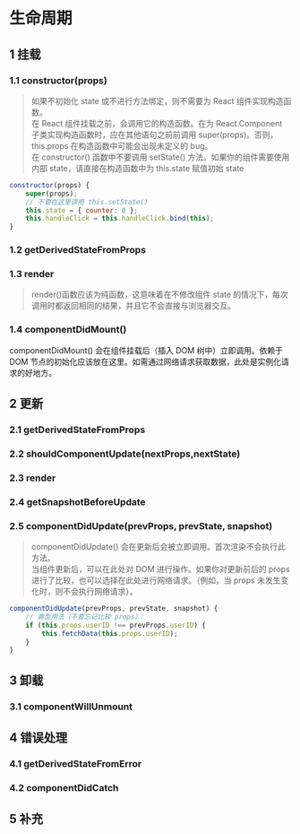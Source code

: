 # 生命周期
## 1 挂载
### 1.1 constructor(props)
> 如果不初始化 state 或不进行方法绑定，则不需要为 React 组件实现构造函数。  
> 在 React 组件挂载之前，会调用它的构造函数。在为 React.Component 子类实现构造函数时，应在其他语句之前前调用 super(props)。否则，this.props 在构造函数中可能会出现未定义的 bug。  
> 在 constructor() 函数中不要调用 setState() 方法。如果你的组件需要使用内部 state，请直接在构造函数中为 this.state 赋值初始 state  

```js
constructor(props) {
    super(props);
    // 不要在这里调用 this.setState()
    this.state = { counter: 0 };
    this.handleClick = this.handleClick.bind(this);
}
```

### 1.2 getDerivedStateFromProps
### 1.3 render
> render()函数应该为纯函数，这意味着在不修改组件 state 的情况下，每次调用时都返回相同的结果，并且它不会直接与浏览器交互。  
### 1.4 componentDidMount()
componentDidMount() 会在组件挂载后（插入 DOM 树中）立即调用。依赖于 DOM 节点的初始化应该放在这里。如需通过网络请求获取数据，此处是实例化请求的好地方。  

## 2 更新
### 2.1 getDerivedStateFromProps
### 2.2 shouldComponentUpdate(nextProps,nextState)

### 2.3 render
### 2.4 getSnapshotBeforeUpdate
### 2.5 componentDidUpdate(prevProps, prevState, snapshot)
> componentDidUpdate() 会在更新后会被立即调用。首次渲染不会执行此方法。  
> 当组件更新后，可以在此处对 DOM 进行操作。如果你对更新前后的 props 进行了比较，也可以选择在此处进行网络请求。（例如，当 props 未发生变化时，则不会执行网络请求）。  

```js
componentDidUpdate(prevProps, prevState, snapshot) {
    // 典型用法（不要忘记比较 props）：
    if (this.props.userID !== prevProps.userID) {
        this.fetchData(this.props.userID);
    }
}
```

## 3 卸载
### 3.1 componentWillUnmount

## 4 错误处理
### 4.1 getDerivedStateFromError
### 4.2 componentDidCatch

## 5 补充

